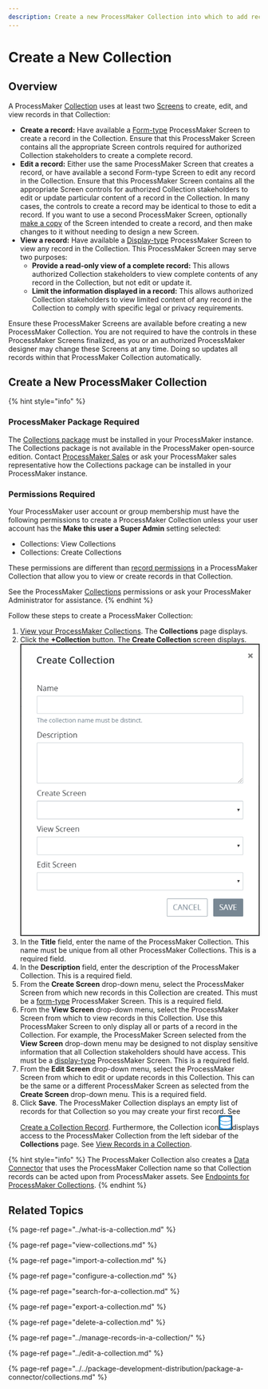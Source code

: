 ```yaml
---
description: Create a new ProcessMaker Collection into which to add records.
---
```


# Create a New Collection

## Overview

A ProcessMaker [Collection](../what-is-a-collection.md) uses at least two [Screens](../../designing-processes/design-forms/what-is-a-form.md) to create, edit, and view records in that Collection:

* **Create a record:** Have available a [Form-type](../../designing-processes/design-forms/screens-builder/types-for-screens.md#form) ProcessMaker Screen to create a record in the Collection. Ensure that this ProcessMaker Screen contains all the appropriate Screen controls required for authorized Collection stakeholders to create a complete record.
* **Edit a record:** Either use the same ProcessMaker Screen that creates a record, or have available a second Form-type Screen to edit any record in the Collection. Ensure that this ProcessMaker Screen contains all the appropriate Screen controls for authorized Collection stakeholders to edit or update particular content of a record in the Collection. In many cases, the controls to create a record may be identical to those to edit a record. If you want to use a second ProcessMaker Screen, optionally [make a copy](../../designing-processes/design-forms/manage-forms/duplicate-a-screen.md#duplicate-a-processmaker-screen) of the Screen intended to create a record, and then make changes to it without needing to design a new Screen.
* **View a record:** Have available a [Display-type](../../designing-processes/design-forms/screens-builder/types-for-screens.md#display) ProcessMaker Screen to view any record in the Collection. This ProcessMaker Screen may serve two purposes:
  * **Provide a read-only view of a complete record:** This allows authorized Collection stakeholders to view complete contents of any record in the Collection, but not edit or update it.
  * **Limit the information displayed in a record:** This allows authorized Collection stakeholders to view limited content of any record in the Collection to comply with specific legal or privacy requirements.

Ensure these ProcessMaker Screens are available before creating a new ProcessMaker Collection. You are not required to have the controls in these ProcessMaker Screens finalized, as you or an authorized ProcessMaker designer may change these Screens at any time. Doing so updates all records within that ProcessMaker Collection automatically.

## Create a New ProcessMaker Collection

{% hint style="info" %}
### ProcessMaker Package Required

The [Collections package](../../package-development-distribution/package-a-connector/collections.md) must be installed in your ProcessMaker instance. The Collections package is not available in the ProcessMaker open-source edition. Contact [ProcessMaker Sales](mailto:sales@processmaker.com) or ask your ProcessMaker sales representative how the Collections package can be installed in your ProcessMaker instance.

### Permissions Required

Your ProcessMaker user account or group membership must have the following permissions to create a ProcessMaker Collection unless your user account has the **Make this user a Super Admin** setting selected:

* Collections: View Collections
* Collections: Create Collections

These permissions are different than [record permissions](configure-a-collection.md#configure-record-level-permissions-for-users) in a ProcessMaker Collection that allow you to view or create records in that Collection.

See the ProcessMaker [Collections](../../processmaker-administration/permission-descriptions-for-users-and-groups.md#collections) permissions or ask your ProcessMaker Administrator for assistance.
{% endhint %}

Follow these steps to create a ProcessMaker Collection:

1. [View your ProcessMaker Collections](view-collections.md#view-all-collections). The **Collections** page displays.
2. Click the **+Collection** button. The **Create Collection** screen displays. ![](../../.gitbook/assets/create-collection-screen-package.png) 
3. In the **Title** field, enter the name of the ProcessMaker Collection. This name must be unique from all other ProcessMaker Collections. This is a required field.
4. In the **Description** field, enter the description of the ProcessMaker Collection. This is a required field.
5. From the **Create Screen** drop-down menu, select the ProcessMaker Screen from which new records in this Collection are created. This must be a [form-type](../../designing-processes/design-forms/screens-builder/types-for-screens.md#form) ProcessMaker Screen. This is a required field.
6. From the **View Screen** drop-down menu, select the ProcessMaker Screen from which to view records in this Collection. Use this ProcessMaker Screen to only display all or parts of a record in the Collection. For example, the ProcessMaker Screen selected from the **View Screen** drop-down menu may be designed to not display sensitive information that all Collection stakeholders should have access. This must be a [display-type](../../designing-processes/design-forms/screens-builder/types-for-screens.md#display) ProcessMaker Screen. This is a required field.
7. From the **Edit Screen** drop-down menu, select the ProcessMaker Screen from which to edit or update records in this Collection. This can be the same or a different ProcessMaker Screen as selected from the **Create Screen** drop-down menu. This is a required field.
8. Click **Save**. The ProcessMaker Collection displays an empty list of records for that Collection so you may create your first record. See [Create a Collection Record](../manage-records-in-a-collection/create-a-collection-record.md). Furthermore, the Collection icon![](../../.gitbook/assets/collection-icon-package.png)displays access to the ProcessMaker Collection from the left sidebar of the **Collections** page. See [View Records in a Collection](../manage-records-in-a-collection/view-all-records-in-a-collection.md#view-all-records-in-a-collection).

{% hint style="info" %}
The ProcessMaker Collection also creates a [Data Connector](../../designing-processes/data-connector-management/what-is-a-data-connector.md) that uses the ProcessMaker Collection name so that Collection records can be acted upon from ProcessMaker assets. See [Endpoints for ProcessMaker Collections](../../designing-processes/data-connector-management/what-is-a-data-connector.md#endpoints-for-processmaker-collections).
{% endhint %}

## Related Topics

{% page-ref page="../what-is-a-collection.md" %}

{% page-ref page="view-collections.md" %}

{% page-ref page="import-a-collection.md" %}

{% page-ref page="configure-a-collection.md" %}

{% page-ref page="search-for-a-collection.md" %}

{% page-ref page="export-a-collection.md" %}

{% page-ref page="delete-a-collection.md" %}

{% page-ref page="../manage-records-in-a-collection/" %}

{% page-ref page="../edit-a-collection.md" %}

{% page-ref page="../../package-development-distribution/package-a-connector/collections.md" %}

